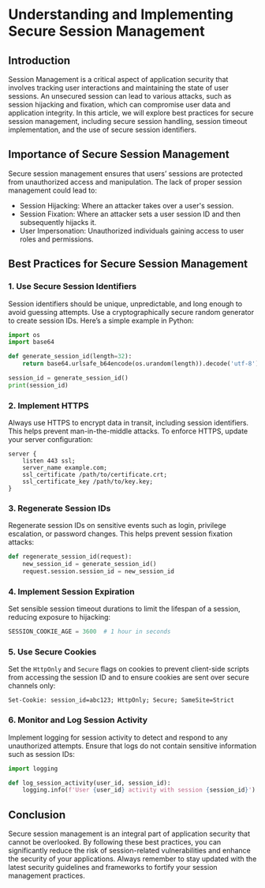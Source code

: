 # Understanding and Implementing Secure Session Management

## Introduction
Session Management is a critical aspect of application security that involves tracking user interactions and maintaining the state of user sessions. An unsecured session can lead to various attacks, such as session hijacking and fixation, which can compromise user data and application integrity. In this article, we will explore best practices for secure session management, including secure session handling, session timeout implementation, and the use of secure session identifiers.

## Importance of Secure Session Management
Secure session management ensures that users’ sessions are protected from unauthorized access and manipulation. The lack of proper session management could lead to:
- Session Hijacking: Where an attacker takes over a user's session.
- Session Fixation: Where an attacker sets a user session ID and then subsequently hijacks it.
- User Impersonation: Unauthorized individuals gaining access to user roles and permissions.

## Best Practices for Secure Session Management

### 1. Use Secure Session Identifiers
Session identifiers should be unique, unpredictable, and long enough to avoid guessing attempts. Use a cryptographically secure random generator to create session IDs. Here’s a simple example in Python:
```python
import os
import base64

def generate_session_id(length=32):
    return base64.urlsafe_b64encode(os.urandom(length)).decode('utf-8')

session_id = generate_session_id()
print(session_id)
```

### 2. Implement HTTPS
Always use HTTPS to encrypt data in transit, including session identifiers. This helps prevent man-in-the-middle attacks. To enforce HTTPS, update your server configuration:
```nginx
server {
    listen 443 ssl;
    server_name example.com;
    ssl_certificate /path/to/certificate.crt;
    ssl_certificate_key /path/to/key.key;
}
```

### 3. Regenerate Session IDs
Regenerate session IDs on sensitive events such as login, privilege escalation, or password changes. This helps prevent session fixation attacks:
```python
def regenerate_session_id(request):
    new_session_id = generate_session_id()
    request.session.session_id = new_session_id
```

### 4. Implement Session Expiration
Set sensible session timeout durations to limit the lifespan of a session, reducing exposure to hijacking:
```python
SESSION_COOKIE_AGE = 3600  # 1 hour in seconds
```

### 5. Use Secure Cookies
Set the `HttpOnly` and `Secure` flags on cookies to prevent client-side scripts from accessing the session ID and to ensure cookies are sent over secure channels only:
```http
Set-Cookie: session_id=abc123; HttpOnly; Secure; SameSite=Strict
```

### 6. Monitor and Log Session Activity
Implement logging for session activity to detect and respond to any unauthorized attempts. Ensure that logs do not contain sensitive information such as session IDs:
```python
import logging

def log_session_activity(user_id, session_id):
    logging.info(f'User {user_id} activity with session {session_id}')
```

## Conclusion
Secure session management is an integral part of application security that cannot be overlooked. By following these best practices, you can significantly reduce the risk of session-related vulnerabilities and enhance the security of your applications. Always remember to stay updated with the latest security guidelines and frameworks to fortify your session management practices.

